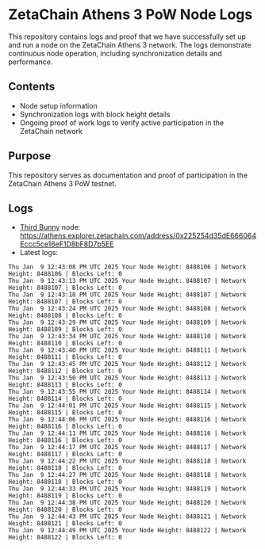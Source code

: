 # ZetaChain Athens 3 PoW Node Logs
This repository contains logs and proof that we have successfully set up and run a node on the ZetaChain Athens 3 network. The logs demonstrate continuous node operation, including synchronization details and performance.

## Contents
- Node setup information
- Synchronization logs with block height details
- Ongoing proof of work logs to verify active participation in the ZetaChain network

## Purpose
This repository serves as documentation and proof of participation in the ZetaChain Athens 3 PoW testnet.

## Logs

- [Third Bunny](https://thirdbunny.xyz/) node: https://athens.explorer.zetachain.com/address/0x225254d35dE666064Eccc5ce16eF1D8bF8D7b5EE
- Latest logs:
```
Thu Jan  9 12:43:08 PM UTC 2025 Your Node Height: 8488106 | Network Height: 8488106 | Blocks Left: 0
Thu Jan  9 12:43:13 PM UTC 2025 Your Node Height: 8488107 | Network Height: 8488107 | Blocks Left: 0
Thu Jan  9 12:43:18 PM UTC 2025 Your Node Height: 8488107 | Network Height: 8488107 | Blocks Left: 0
Thu Jan  9 12:43:24 PM UTC 2025 Your Node Height: 8488108 | Network Height: 8488108 | Blocks Left: 0
Thu Jan  9 12:43:29 PM UTC 2025 Your Node Height: 8488109 | Network Height: 8488109 | Blocks Left: 0
Thu Jan  9 12:43:34 PM UTC 2025 Your Node Height: 8488110 | Network Height: 8488110 | Blocks Left: 0
Thu Jan  9 12:43:40 PM UTC 2025 Your Node Height: 8488111 | Network Height: 8488111 | Blocks Left: 0
Thu Jan  9 12:43:45 PM UTC 2025 Your Node Height: 8488112 | Network Height: 8488112 | Blocks Left: 0
Thu Jan  9 12:43:50 PM UTC 2025 Your Node Height: 8488113 | Network Height: 8488113 | Blocks Left: 0
Thu Jan  9 12:43:55 PM UTC 2025 Your Node Height: 8488114 | Network Height: 8488114 | Blocks Left: 0
Thu Jan  9 12:44:01 PM UTC 2025 Your Node Height: 8488115 | Network Height: 8488115 | Blocks Left: 0
Thu Jan  9 12:44:06 PM UTC 2025 Your Node Height: 8488116 | Network Height: 8488116 | Blocks Left: 0
Thu Jan  9 12:44:11 PM UTC 2025 Your Node Height: 8488116 | Network Height: 8488116 | Blocks Left: 0
Thu Jan  9 12:44:17 PM UTC 2025 Your Node Height: 8488117 | Network Height: 8488117 | Blocks Left: 0
Thu Jan  9 12:44:22 PM UTC 2025 Your Node Height: 8488118 | Network Height: 8488118 | Blocks Left: 0
Thu Jan  9 12:44:27 PM UTC 2025 Your Node Height: 8488118 | Network Height: 8488118 | Blocks Left: 0
Thu Jan  9 12:44:33 PM UTC 2025 Your Node Height: 8488119 | Network Height: 8488119 | Blocks Left: 0
Thu Jan  9 12:44:38 PM UTC 2025 Your Node Height: 8488120 | Network Height: 8488120 | Blocks Left: 0
Thu Jan  9 12:44:43 PM UTC 2025 Your Node Height: 8488121 | Network Height: 8488121 | Blocks Left: 0
Thu Jan  9 12:44:49 PM UTC 2025 Your Node Height: 8488122 | Network Height: 8488122 | Blocks Left: 0
```
